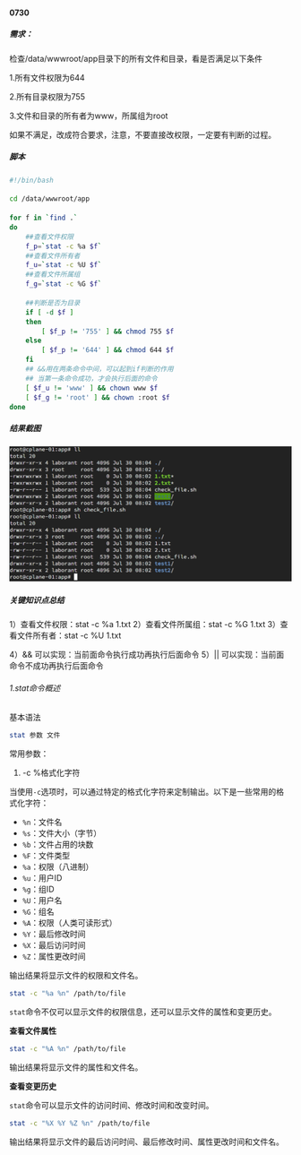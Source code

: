 #### 0730

##### 需求：

检查/data/wwwroot/app目录下的所有文件和目录，看是否满足以下条件

1.所有文件权限为644

2.所有目录权限为755

3.文件和目录的所有者为www，所属组为root

如果不满足，改成符合要求，注意，不要直接改权限，一定要有判断的过程。

##### 脚本

```bash
#!/bin/bash

cd /data/wwwroot/app

for f in `find .`
do
	##查看文件权限
	f_p=`stat -c %a $f`
	##查看文件所有者
	f_u=`stat -c %U $f`
	##查看文件所属组
	f_g=`stat -c %G $f`
	
	##判断是否为目录
	if [ -d $f ]
	then
		[ $f_p != '755' ] && chmod 755 $f
	else
		[ $f_p != '644' ] && chmod 644 $f
	fi
	## &&用在两条命令中间，可以起到if判断的作用
    ## 当第一条命令成功，才会执行后面的命令
    [ $f_u != 'www' ] && chown www $f
    [ $f_g != 'root' ] && chown :root $f
done
```

##### 结果截图

![](https://raw.githubusercontent.com/Romantic-1/ImgBed/main/20250730160558529.png)



##### 关键知识点总结

1）查看文件权限：stat  -c  %a  1.txt
2）查看文件所属组：stat -c %G  1.txt
3）查看文件所有者：stat -c %U  1.txt

4）&& 可以实现：当前面命令执行成功再执行后面命令
5）|| 可以实现：当前面命令不成功再执行后面命令





###### 1.stat命令概述

基本语法

```bash
stat 参数 文件
```

常用参数：

1. -c %格式化字符

当使用`-c`选项时，可以通过特定的格式化字符来定制输出。以下是一些常用的格式化字符：

- `%n`：文件名
- `%s`：文件大小（字节）
- `%b`：文件占用的块数
- `%F`：文件类型
- `%a`：权限（八进制）
- `%u`：用户ID
- `%g`：组ID
- `%U`：用户名
- `%G`：组名
- `%A`：权限（人类可读形式）
- `%Y`：最后修改时间
- `%X`：最后访问时间
- `%Z`：属性更改时间



输出结果将显示文件的权限和文件名。

```bash
stat -c "%a %n" /path/to/file
```

`stat`命令不仅可以显示文件的权限信息，还可以显示文件的属性和变更历史。

**查看文件属性**

```bash
stat -c "%A %n" /path/to/file
```

输出结果将显示文件的属性和文件名。

**查看变更历史**

`stat`命令可以显示文件的访问时间、修改时间和改变时间。

```bash
stat -c "%X %Y %Z %n" /path/to/file
```

输出结果将显示文件的最后访问时间、最后修改时间、属性更改时间和文件名。